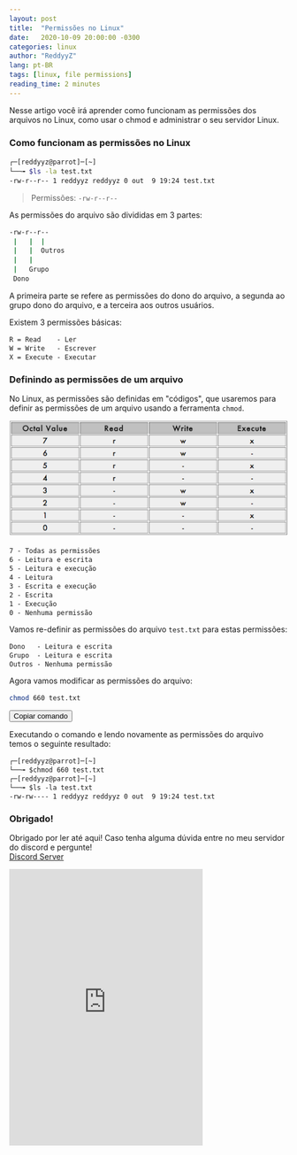 ```yaml
---
layout: post
title:  "Permissões no Linux"
date:   2020-10-09 20:00:00 -0300
categories: linux
author: "ReddyyZ"
lang: pt-BR
tags: [linux, file permissions]
reading_time: 2 minutes
---
```


Nesse artigo você irá aprender como funcionam as permissões dos arquivos no Linux, como usar o chmod e administrar o seu servidor Linux.

### Como funcionam as permissões no Linux

```sh
┌─[reddyyz@parrot]─[~]
└──╼ $ls -la test.txt
-rw-r--r-- 1 reddyyz reddyyz 0 out  9 19:24 test.txt
```
> Permissões: `-rw-r--r--`

As permissões do arquivo são divididas em 3 partes:

```sh
-rw-r--r--
 |   |  |
 |   |  Outros
 |   |
 |   Grupo
 Dono
```

A primeira parte se refere as permissões do dono do arquivo, a segunda ao grupo dono do arquivo, e a terceira aos outros usuários.

Existem 3 permissões básicas:

```
R = Read    - Ler
W = Write   - Escrever
X = Execute - Executar
```

### Definindo as permissões de um arquivo

No Linux, as permissões são definidas em "códigos", que usaremos para definir as permissões de um arquivo usando a ferramenta `chmod`.

![Permissions Codes](/assets/images/permissions-codes.png)

```
7 - Todas as permissões
6 - Leitura e escrita
5 - Leitura e execução
4 - Leitura
3 - Escrita e execução
2 - Escrita
1 - Execução
0 - Nenhuma permissão
```

Vamos re-definir as permissões do arquivo `test.txt` para estas permissões:

```
Dono   - Leitura e escrita
Grupo  - Leitura e escrita
Outros - Nenhuma permissão
```

Agora vamos modificar as permissões do arquivo:

```sh
chmod 660 test.txt
```
<button class="copy" onClick="copy_to_clip2('chmod 660 test.txt')">Copiar comando</button>


Executando o comando e lendo novamente as permissões do arquivo temos o seguinte resultado:

```
┌─[reddyyz@parrot]─[~]
└──╼ $chmod 660 test.txt
┌─[reddyyz@parrot]─[~]
└──╼ $ls -la test.txt
-rw-rw---- 1 reddyyz reddyyz 0 out  9 19:24 test.txt
```

### Obrigado!

Obrigado por ler até aqui! Caso tenha alguma dúvida entre no meu servidor do discord e pergunte!<br>
[Discord Server](https://discord.gg/v5d3PZ9)
<iframe src="https://discordapp.com/widget?id=704882848364101763&theme=dark" width="350" height="500" allowtransparency="true" frameborder="0" sandbox="allow-popups allow-popups-to-escape-sandbox allow-same-origin allow-scripts"></iframe><br>